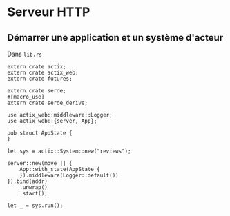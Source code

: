 # Serveur HTTP

## Démarrer une application et un système d'acteur
Dans `lib.rs`

```rust,no_run,ignore
extern crate actix;
extern crate actix_web;
extern crate futures;

extern crate serde;
#[macro_use]
extern crate serde_derive;

use actix_web::middleware::Logger;
use actix_web::{server, App};

pub struct AppState {
}
```

```rust,no_run,ignore
let sys = actix::System::new("reviews");

server::new(move || {
    App::with_state(AppState {
    }).middleware(Logger::default())
}).bind(addr)
    .unwrap()
    .start();

let _ = sys.run();
```
